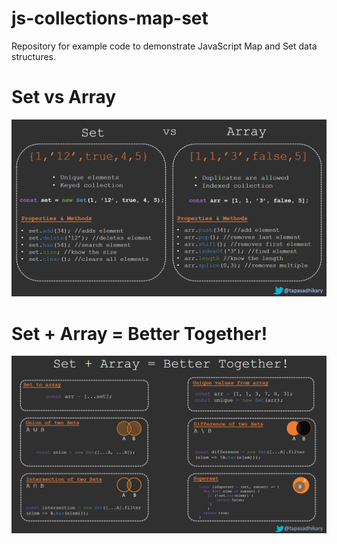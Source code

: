 # js-collections-map-set

Repository for example code to demonstrate JavaScript Map and Set data structures.

# Set vs Array
<img src="./img/set_vs_array.png" alt="set vs array " />

# Set + Array = Better Together!
<img src="./img/set_and_array.png" alt="set and array " />

